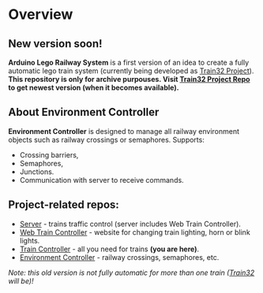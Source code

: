 # Overview
## New version soon!
**Arduino Lego Railway System** is a first version of an idea to create a fully automatic lego train system
(currently being developed as [Train32 Project](https://gitlab.com/FlyingArmageddon/train32)). __This repository is only for archive purpouses. Visit [Train32 Project Repo](https://gitlab.com/FlyingArmageddon/train32) to get newest version (when it becomes available).__

## About Environment Controller
**Environment Controller** is designed to manage all railway environment objects such as railway crossings or semaphores. Supports:
- Crossing barriers,
- Semaphores,
- Junctions.
- Communication with server to receive commands.

## Project-related repos:
- [Server](https://github.com/MateuszStudiosCompany/Arduino-Lego-Railway-System-Server) - trains traffic control (server includes Web Train Controller).
- [Web Train Controller](https://github.com/MateuszStudiosCompany/Arduino-Lego-Railway-System-Web-Train-Controller) - website for changing train lighting, horn or blink lights.
- [Train Controller](https://github.com/MateuszStudiosCompany/Arduino-Lego-Railway-System-Train-Controller) - all you need for trains **(you are here)**.
- [Environment Controller](https://github.com/MateuszStudiosCompany/Arduino-Lego-Railway-System-Environment-Controller) - railway crossings, semaphores, etc.

*Note: this old version is not fully automatic for more than one train ([Train32](https://gitlab.com/FlyingArmageddon/train32) will be)!*